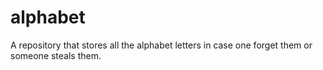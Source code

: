 # alphabet

A repository that stores all the alphabet letters in case one forget them or someone steals them.
